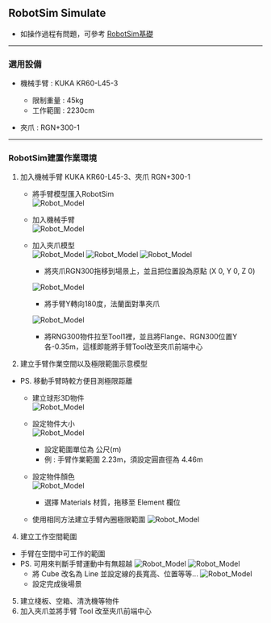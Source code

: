## RobotSim Simulate

- 如操作過程有問題，可參考 [RobotSim基礎](https://yazelin.github.io/usc2019-RobotSim/zh-tw/1RobotSimBasic.html)

---
### 選用設備

- 機械手臂 : KUKA KR60-L45-3
	- 限制重量 : 45kg
	- 工作範圍 : 2230cm
	
- 夾爪 : RGN+300-1

---
### RobotSim建置作業環境

1. 加入機械手臂 KUKA KR60-L45-3、夾爪 RGN+300-1
	- 將手臂模型匯入RobotSim                                              
		 ![Robot_Model](./image/RobotSim_Import_Model.png)
		 
	- 加入機械手臂                                                                                   
		![Robot_Model](./image/RobotSim_Import_Robot.png)

	- 加入夾爪模型                                                                                    
		![Robot_Model](./image/RobotSim_Import_New_Asset.png)
		![Robot_Model](./image/RobotSim_Import_RNG300.png)
		![Robot_Model](./image/RobotSim_Set_gripper.png)
		- 將夾爪RGN300拖移到場景上，並且把位置設為原點 (X 0, Y 0, Z 0)

		![Robot_Model](./image/RobotSim_Set_Robot_Position.png)
		- 將手臂Y轉向180度，法蘭面對準夾爪

		![Robot_Model](./image/RobotSim_Set_Robot_Tool.png)
		- 將RNG300物件拉至Tool1裡，並且將Flange、RGN300位置Y各-0.35m，這樣即能將手臂Tool改至夾爪前端中心
		
2. 建立手臂作業空間以及極限範圍示意模型

- PS. 移動手臂時較方便目測極限距離

	- 建立球形3D物件                                                                            
		![Robot_Model](./image/RobotSim_Add_Range_Sphere.png)
		
	- 設定物件大小                                                                                 
		![Robot_Model](./image/RobotSim_Range_Size.png)
		- 設定範圍單位為 公尺(m)
		- 例 : 手臂作業範圍 2.23m，須設定圓直徑為 4.46m            
         
	- 設定物件顏色                                                                                   
		![Robot_Model](./image/RobotSim_Range_Color.png)
		- 選擇 Materials 材質，拖移至 Element 欄位

	- 使用相同方法建立手臂內圈極限範圍
		![Robot_Model](./image/RobotSim_Add_Limit_Sphere.png)

4. 建立工作空間範圍
- 手臂在空間中可工作的範圍
- PS. 可用來判斷手臂運動中有無超越
	![Robot_Model](./image/RobotSim_Add_Line.png)
	![Robot_Model](./image/RobotSim_Add_Limit_Sphere.pngRobotSim_Set_Line.png)
	- 將 Cube 改名為 Line 並設定線的長寬高、位置等等...
	![Robot_Model](./image/RobotSim_Set_Limit_Environment.png)
	- 設定完成後場景
5. 建立棧板、空箱、清洗機等物件
6. 加入夾爪並將手臂 Tool 改至夾爪前端中心
<!--stackedit_data:
eyJoaXN0b3J5IjpbLTYwODI0OTQ1LC02MTYxMzE2MzQsLTgwOT
MzMTg2MSwtMjc3MzkzMjI1LDIwOTcwNjE5NjEsODExMjk5MjQ0
LC0xMjU0NDIxNDcxLC03MDEwNTAyOTUsLTQ2MTg1NjgxMiwtNj
kxNjUwODQ0LDIwNDExNjUwODAsMjk0NTQ4NjY0LC0xMzQ2OTIw
MjE0LDI5NDU0ODY2NCwxMTg3NjY2NzMsLTU5OTk0MzA1NCwxND
c1MDAxMjIsODE0NzAyMTE0LC0xNDAxODM4MDI0LDE0MzgyNDU3
MTNdfQ==
-->